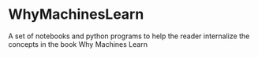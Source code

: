 # WhyMachinesLearn
A set of notebooks and python programs to help the reader internalize the concepts in the book Why Machines Learn
